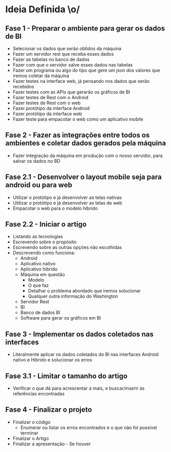 # Ideia Definida \o/

## Fase 1 - Preparar o ambiente para gerar os dados de BI
* Selecionar os dados que serão obtidos da máquina
* Fazer um servidor rest que receba esses dados
* Fazer as tabelas no banco de dados
* Fazer com que o servidor salve esses dados nas tabelas
* Fazer um programa ou algo do tipo que gere um json dos valores que iremos coletar da máquina
* Fazer testes na interface web, já pensando nos dados que serão recebidos
* Fazer testes com as APIs que gerarão os gráficos de BI
* Fazer  testes de Rest com o Android
* Fazer testes de Rest com o web
* Fazer protótipo da interface Android
* Fazer protótipo da interface web
* Fazer teste para empacotar o web como um aplicativo mobile

## Fase 2 - Fazer as integrações entre todos os ambientes e coletar dados gerados pela máquina
* Fazer integração da máquina em produção com o nosso servidor, para salvar os dados no BD

## Fase 2.1 - Desenvolver o layout mobile seja para android ou para web
* Utilizar o protótipo e já desenvolver as telas nativas
* Utilizar o protótipo e já desenvolver as telas de web
* Empacotar o web para o modelo híbrido

## Fase 2.2 - Iniciar o artigo
* Listando as tecnologias
* Escrevendo sobre o propósito
* Escrevendo sobre as outras opções não escolhidas
* Descrevendo como funciona:
   * Android
   * Aplicativo nativo
   * Aplicativo hibrido
   * Máquina em questão
       * Modelo
       * O que faz
       * Detalhar o problema abordado que iremos solucionar
       * Qualquer outra informação do Washington
   * Servidor Rest
   * BI
   * Banco de dados BI
   * Software para gerar os gráficos em BI

## Fase 3 - Implementar os dados coletados nas interfaces
* Literalmente aplicar os dados coletados do BI nas interfaces Android nativo e Hibrido e solucionar os erros

## Fase 3.1 - Limitar o tamanho do artigo
* Verificar o que dá para acrescentar a mais, e buscar/inserir as referências encontradas

## Fase 4 - Finalizar o projeto
* Finalizar o código
   * Enumerar ou listar os erros encontrados e o que não foi possível terminar
* Finalizar o Artigo
* Finalizar a apresentação - Se houver



